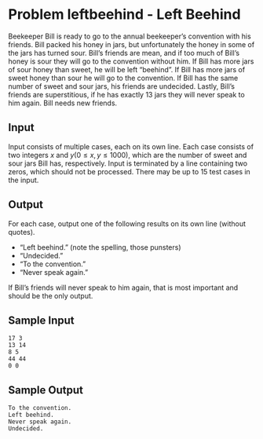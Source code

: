 # Problem leftbeehind - Left Beehind

Beekeeper Bill is ready to go to the annual beekeeper’s convention with
his friends. Bill packed his honey in jars, but unfortunately the honey
in some of the jars has turned sour. Bill’s friends are mean, and if too
much of Bill’s honey is sour they will go to the convention without
him.
If Bill has more jars of sour honey than sweet, he will be left
“beehind”. If Bill has more jars of sweet honey than sour he will go to
the convention. If Bill has the same number of sweet and sour jars, his
friends are undecided. Lastly, Bill’s friends are superstitious, if he has
exactly 13 jars they will never speak to him again. Bill needs new friends.

## Input

Input consists of multiple cases, each on its own line. Each case consists of two integers
$x$ and $y (0 ≤ x, y ≤ 1000)$, which are the number of sweet and sour jars Bill has,
respectively. Input is terminated by a line containing two zeros, which should not be
processed. There may be up to 15 test cases in the input.

## Output

For each case, output one of the following results on its own line (without quotes).

* “Left beehind.” (note the spelling, those punsters)
* “Undecided.”
* “To the convention.”
* “Never speak again.”

If Bill’s friends will never speak to him again, that is most important and should be the
only output.

## Sample Input

```text
17 3
13 14
8 5
44 44
0 0
```

## Sample Output

```text
To the convention.
Left beehind.
Never speak again.
Undecided.
```
